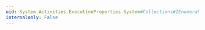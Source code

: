```yaml
---
uid: System.Activities.ExecutionProperties.System#Collections#IEnumerable#GetEnumerator
internalonly: False
---
```

